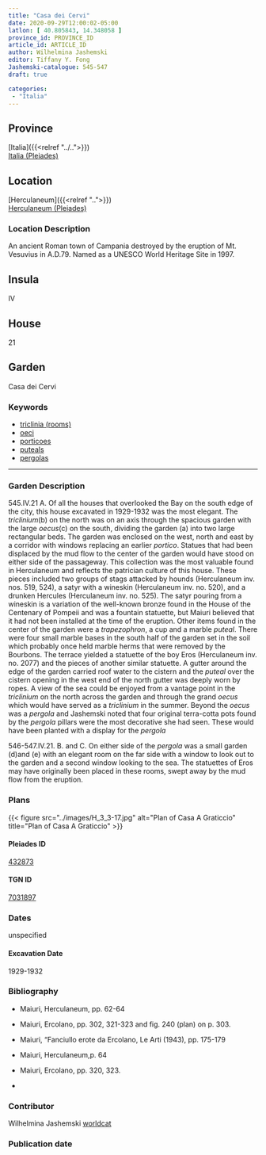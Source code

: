 ```yaml
---
title: "Casa dei Cervi"
date: 2020-09-29T12:00:02-05:00
latlon: [ 40.805843, 14.348058 ]
province_id: PROVINCE_ID
article_id: ARTICLE_ID
author: Wilhelmina Jashemski
editor: Tiffany Y. Fong
Jashemski-catalogue: 545-547
draft: true

categories:
 - "Italia"
---
```


## Province

[Italia]({{<relref "../..">}}) \
[Italia (Pleiades)](https://pleiades.stoa.org/places/1052)


## Location

 [Herculaneum]({{<relref "..">}}) \
 [Herculaneum (Pleiades)](https://pleiades.stoa.org/places/432873)


### Location Description
An ancient Roman town of Campania destroyed by the eruption of Mt. Vesuvius in A.D.79. Named as a UNESCO World Heritage Site in 1997.

## Insula
IV

## House
21

## Garden
Casa dei Cervi


### Keywords
- [triclinia (rooms)](http://vocab.getty.edu/page/aat/300004359)
- [oeci](http://vocab.getty.edu/page/aat/300080791)
- [porticoes](http://vocab.getty.edu/page/aat/300004145)
- [puteals](http://vocab.getty.edu/page/aat/300443458)
- [pergolas](http://vocab.getty.edu/page/aat/300006783)
---

### Garden Description
545.IV.21
A. Of all the houses that overlooked the Bay on the south edge of the city, this house excavated in 1929-1932 was the most elegant. The *triclinium*(b) on the north was on an axis through the spacious garden with the large *oecus*(c) on the south, dividing the garden (a) into two large rectangular beds. The garden was enclosed on the west, north and east by a corridor with windows replacing an earlier *portico*. Statues that had been displaced by the mud flow to the center of the garden would have stood on either side of the passageway. This collection was the most valuable found in Herculaneum and reflects the patrician culture of this house. These pieces included two groups of stags attacked by hounds (Herculaneum inv. nos. 519, 524), a satyr with a wineskin (Herculaneum inv. no. 520), and a drunken Hercules (Herculaneum inv. no. 525). The satyr pouring from a wineskin is a variation of the well-known bronze found in the House of the Centenary of Pompeii and was a fountain statuette, but Maiuri believed that it had not been installed at the time of the eruption. Other items found in the center of the garden were a *trapezophron*, a cup and a marble *puteal*. There were four small marble bases in the south half of the garden set in the soil which probably once held marble herms that were removed by the Bourbons. The terrace yielded a statuette of the boy Eros (Herculaneum inv. no. 2077) and the pieces of another similar statuette. A gutter around the edge of the garden carried roof water to the cistern and the *puteal* over the cistern opening in the west end of the north gutter was deeply worn by ropes. A view of the sea could be enjoyed from a vantage point in the *triclinium* on the north across the garden and through the grand *oecus* which would have served as a *triclinium* in the summer. Beyond the *oecus* was a *pergola* and Jashemski noted that four original terra-cotta pots found by the *pergola* pillars were the most decorative she had seen. These would have been planted with a display for the *pergola*

546-547.IV.21.
B. and C. On either side of the *pergola* was a small garden (d)and (e) with an elegant room on the far side with a window to look out to the garden and a second window looking to the sea. The statuettes of Eros may have originally been placed in these rooms, swept away by the mud flow from the eruption.

### Plans
{{< figure src="../images/H_3_3-17.jpg" alt="Plan of Casa A Graticcio" title="Plan of Casa A Graticcio" >}}




#### Pleiades ID
[432873](https://pleiades.stoa.org/places/432873)

#### TGN ID
[7031897](http://vocab.getty.edu/page/tgn/7031897)


### Dates

unspecified

#### Excavation Date

1929-1932

### Bibliography

- Maiuri, Herculaneum, pp. 62-64
- Maiuri, Ercolano, pp. 302, 321-323 and fig. 240 (plan) on p. 303.
- Maiuri, “Fanciullo erote da Ercolano, Le Arti (1943), pp. 175-179
- Maiuri, Herculaneum,p. 64
- Maiuri, Ercolano, pp. 320, 323.

-
<!--#### Periodo ID-->

<!-- [PERIODO_ID](https://pleiades.stoa.org/places/PLEIADES_ID) -->

### Contributor

Wilhelmina Jashemski [worldcat](http://worldcat.org/identities/lccn-n80037970/)

### Publication date



<!--### Related articles-->

<!-- Links to other related articles. Leave blank for now -->
